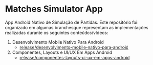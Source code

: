 # Matches Simulator App

App Android Nativo de Simulação de Partidas. Este repositório foi organizado em algumas branchesque representam as implementações  realizadas durante os seguintes conteúdos/vídeos:

1. Desenvolvimento Mobile Nativo Para Android
    - [release/desenvolvimento-mobile-nativo-para-android](https://github.com/vinialeixo/matches-simulator-app)
2. Componentes, Layouts e UI/UX Em Apps Android
    - [release/componentes-layouts-ui-ux-em-apps-android](https://github.com/vinialeixo/matches-simulator-app)
